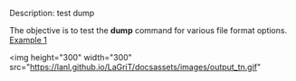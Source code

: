 Description: test dump

The objective is to test the **dump** command for various file format options.
[Example 1](description_dump.md)

<img height="300" width="300" src="https://lanl.github.io/LaGriT/docsassets/images/output_tn.gif"
